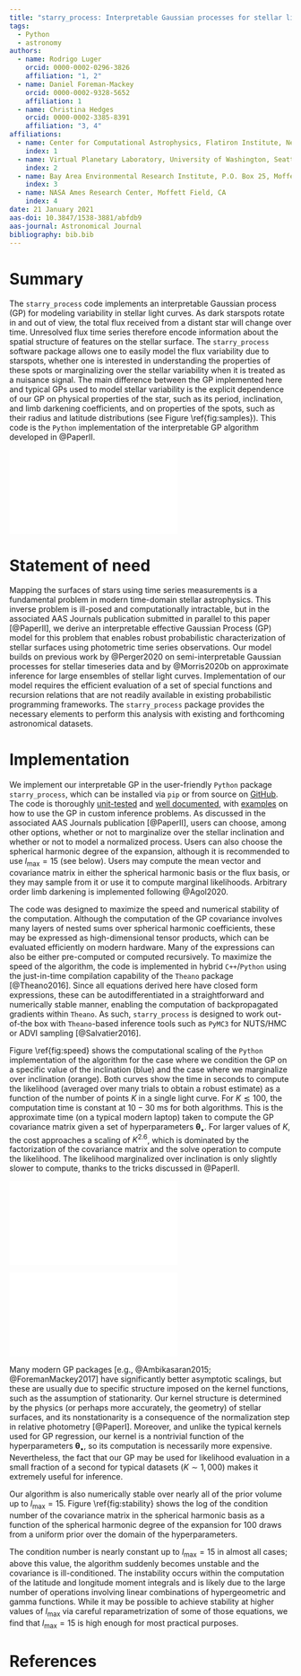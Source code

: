 ```yaml
---
title: "starry_process: Interpretable Gaussian processes for stellar light curves"
tags:
  - Python
  - astronomy
authors:
  - name: Rodrigo Luger
    orcid: 0000-0002-0296-3826
    affiliation: "1, 2"
  - name: Daniel Foreman-Mackey
    orcid: 0000-0002-9328-5652
    affiliation: 1
  - name: Christina Hedges
    orcid: 0000-0002-3385-8391
    affiliation: "3, 4"
affiliations:
  - name: Center for Computational Astrophysics, Flatiron Institute, New York, NY
    index: 1
  - name: Virtual Planetary Laboratory, University of Washington, Seattle, WA
    index: 2
  - name: Bay Area Environmental Research Institute, P.O. Box 25, Moffett Field, CA 94035, USA
    index: 3
  - name: NASA Ames Research Center, Moffett Field, CA
    index: 4
date: 21 January 2021
aas-doi: 10.3847/1538-3881/abfdb9 
aas-journal: Astronomical Journal
bibliography: bib.bib
---
```


#

# Summary

The `starry_process` code implements an interpretable Gaussian
process (GP) for modeling variability in stellar light curves.
As dark starspots rotate in and out of view, the total flux received
from a distant star will change over time. Unresolved flux time series
therefore encode information about the spatial
structure of features on the stellar surface. The `starry_process` software
package allows one to easily model the flux variability due to starspots,
whether one is interested in understanding the properties of
these spots or marginalizing over the stellar variability when it
is treated as a nuisance signal.
The main difference between the GP implemented here and typical
GPs used to model stellar variability is the explicit dependence of
our GP on physical properties of the star, such as its period, inclination,
and limb darkening coefficients, and on properties of the spots, such as their
radius and latitude distributions (see Figure \ref{fig:samples}).
This code is the `Python` implementation of the interpretable
GP algorithm developed in @PaperII.

![Five random samples from our GP (columns) conditioned on two different
hyperparameter vectors $\pmb{\theta}_\bullet$ (rows). The samples are
shown on the surface of the star in a Mollweide projection alongside
the corresponding light curves viewed at several different inclinations.
(a) Samples from a GP describing a star with small mid-latitude spots. (b)
Samples from a GP describing a star with larger high-latitude spots.
\label{fig:samples}](figures/samples.pdf)

#

# Statement of need

Mapping the surfaces of stars using time series measurements is a fundamental
problem in modern time-domain stellar astrophysics. This inverse problem is
ill-posed and computationally intractable, but in the associated AAS Journals
publication submitted in parallel to this paper [@PaperII], we derive an interpretable
effective Gaussian Process (GP) model for this problem that enables robust
probabilistic characterization of stellar surfaces using photometric time series
observations.
Our model builds on previous work by @Perger2020 on semi-interpretable
Gaussian processes for stellar timeseries data and by @Morris2020b
on approximate inference for large ensembles of stellar light curves.
Implementation of our model requires the efficient evaluation of
a set of special functions and recursion relations that are not readily
available in existing probabilistic programming frameworks. The `starry_process`
package provides the necessary elements to perform this analysis with existing
and forthcoming astronomical datasets.

# Implementation

We implement our interpretable GP in the user-friendly `Python`
package `starry_process`, which can be installed via `pip` or from source on
[GitHub](https://github.com/rodluger/starry_process). The code is thoroughly
[unit-tested](https://github.com/rodluger/starry_process/tree/master/tests)
and [well documented](https://starry_process.readthedocs.io), with
[examples](https://starry-process.readthedocs.io/en/latest/examples)
on how to use the GP in custom
inference problems. As discussed in the associated AAS Journals publication
[@PaperII],
users can choose, among other options, whether or not to marginalize over the
stellar inclination and whether or not to model a normalized process. Users can also
choose the spherical harmonic degree of the expansion, although it is
recommended to use $l_\mathrm{max} = 15$ (see below). Users may compute the mean
vector and covariance matrix in either the spherical harmonic basis or the flux
basis, or they may sample from it or use it to compute marginal likelihoods.
Arbitrary order limb darkening is implemented following @Agol2020.

The code was designed to maximize the speed and numerical stability of the
computation. Although the computation of the GP covariance
involves many layers of nested sums over spherical harmonic coefficients,
these may be expressed as high-dimensional tensor products, which can be
evaluated efficiently on modern hardware. Many of the expressions can also be
either pre-computed or computed recursively. To maximize the speed of the
algorithm, the code is implemented in hybrid `C++`/`Python` using the
just-in-time compilation capability of the `Theano` package [@Theano2016]. Since
all equations derived here have closed form expressions, these can be
autodifferentiated in a straightforward and numerically stable manner, enabling the
computation of backpropagated gradients within `Theano`. As such,
`starry_process` is designed to work out-of-the box with `Theano`-based
inference tools such as `PyMC3` for NUTS/HMC or ADVI sampling [@Salvatier2016].

Figure \ref{fig:speed} shows the computational scaling of the `Python`
implementation of the algorithm for the case where we condition the GP on a
specific value of the inclination (blue) and the case where we marginalize over
inclination (orange). Both curves show the time in seconds to compute the
likelihood (averaged over many trials to obtain a robust estimate)
as a function of the number of points $K$
in a single light curve. For $K \lesssim 100$, the computation time is constant
at $10-30$ ms for both algorithms. This is the approximate time (on a typical
modern laptop) taken to compute the GP covariance matrix given a set of
hyperparameters $\pmb{\theta}_\bullet$. For larger values of $K$, the cost
approaches a scaling of $K^{2.6}$, which is dominated by the factorization of
the covariance matrix and the solve operation to compute the likelihood. The
likelihood marginalized over inclination is only slightly slower to compute,
thanks to the tricks discussed in @PaperII.

![Evaluation time in seconds for a single log-likelihood computation as a
function of the number of points $K$ in each light curve when conditioning on a
value of the inclination (blue) and when marginalizing over the inclination
(orange). At $l_\mathrm{max} = 15$, computation of the covariance matrix of the
GP takes between 30ms and 60ms on a typical laptop. The dashed line shows the asymptotic
scaling of the algorithm, which is due to the Cholesky factorization and solve
operations.\label{fig:speed}](figures/speed.pdf)

![Log of the condition number of the covariance in the spherical harmonic basis
as a function of the spherical harmonic degree of
the expansion, $l_\mathrm{max}$. Different lines correspond to different values
of $\pmb{\theta}_\bullet$ drawn from a uniform prior (see text for details). In
the majority of the cases, the matrix becomes ill-conditioned above
$l_\mathrm{max} = 15$.\label{fig:stability}](figures/stability.pdf)

Many modern GP packages [e.g., @Ambikasaran2015; @ForemanMackey2017] have
significantly better asymptotic scalings, but these are usually due to specific
structure imposed on the kernel functions, such as the assumption of
stationarity. Our kernel structure is determined by the physics (or perhaps more
accurately, the geometry) of stellar surfaces, and its nonstationarity is a
consequence of the normalization step in relative photometry [@PaperI]. Moreover, and
unlike the typical kernels used for GP regression, our kernel is a nontrivial
function of the hyperparameters $\pmb{\theta}_\bullet$, so its computation is
necessarily more expensive. Nevertheless, the fact that our GP may be used for
likelihood evaluation in a small fraction of a second for typical datasets ($K
\sim 1{,000}$) makes it extremely useful for inference.

<!-- Recall that we are
implicitly marginalizing over all of the properties of \emph{every spot} on the
surface of the star. -->

<!-- In ensemble analyses, we must compute the likelihood of each of the $M$ light
curves conditioned on $\pmb{\theta}_\bullet$. In practice, each star will have a
different rotation period, different limb darkening coefficients, and different
photometric uncertainty, meaning we must factorize $M$ different covariance
matrices. Fortunately, the spherical harmonic covariance,
$\pmb{\Sigma}_\mathbf{y}$ need only be computed once; this can then be linearly
transformed into the flux basis for each light curve. As the evaluation of
$\pmb{\Sigma}_\mathbf{y}$ is the computationally-intensive step, the likelihood
evaluation typically scales sub-linearly with $M$. Furthermore, it is possible
to marginalize over the period and limb darkening coefficients, which would
remove the scaling with $M$ entirely if the photometric precision were the same
for all light curves. Even if it is not, the algorithm can still be greatly sped
up, although an implementation of this is deferred to the next paper. -->

Our algorithm is also numerically stable over nearly all of the prior volume up
to $l_\mathrm{max} = 15$. Figure \ref{fig:stability} shows the log of the
condition number of the covariance matrix in the spherical harmonic basis
as a function of the spherical harmonic degree of the
expansion for 100 draws from a uniform prior over
the domain of the hyperparameters.
<!-- $r \in [10^\circ, 45^\circ]$,
$\mu_\phi \in [0^\circ, 85^\circ]$, $\sigma_\phi \in [5^\circ, 40^\circ]$, and
$n \in [1, 50]$.  -->
The condition number is nearly constant up to $l_\mathrm{max} =
15$ in almost all cases; above this value, the algorithm suddenly becomes
unstable and the covariance is ill-conditioned. The instability occurs within
the computation of the latitude and longitude moment integrals and is likely due
to the large number of operations involving linear combinations of
hypergeometric and gamma functions. While it may be possible to achieve
stability at higher values of $l_\mathrm{max}$ via careful reparametrization of
some of those equations, we find that $l_\mathrm{max} = 15$ is high enough for
most practical purposes.

<!-- Finally, instabilities can also occur if $\sigma_\phi$ is too small and/or $n$
is too large. Values of $\sigma_\phi \lesssim 1^\circ$ lead to instabilities in
the computation of the hypergeometric functions, while values of $n \gtrsim 50$
can sometimes cause the Cholesky factorization of the covariance to fail
(although this can be mitigated by adding a small quantity to the diagonal to
ensure positive-semidefinitess). In cases where the algorithm goes (very)
unstable, the log-likelihood evaluation returns $-\infty$: in other words, they
are silently rejected by an implicit prior. Fortunately, these cases are likely
unphysical: in practice, there should always be some finite amount of variance
in the latitudes of spots, and stars with more than 50 spots are likely too
spotted for individual spots to be discernible in the first place. Instead, we
are likely sensitive to \emph{groups} of spots, which our GP is flexible enough
to model. -->

# References
